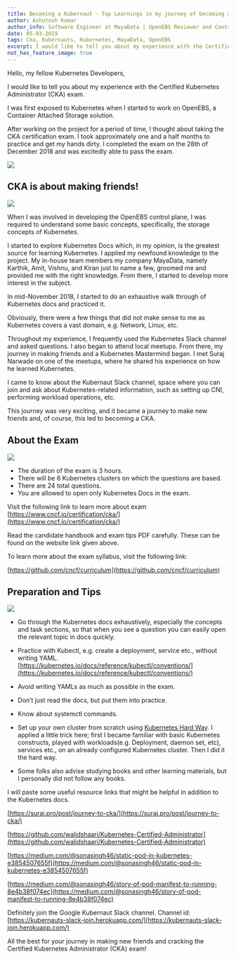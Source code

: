 ```yaml
---
title: Becoming a Kubernaut - Top Learnings in my journey of becoming a CKA
author: Ashutosh Kumar
author_info: Software Engineer at MayaData | OpenEBS Reviewer and Contributor | CKA | Gopher | Kubernaut
date: 05-03-2019
tags: Cka, Kubernauts, Kubernetes, MayaData, OpenEBS
excerpt: I would like to tell you about my experience with the Certified Kubernetes Administrator (CKA) exam.
not_has_feature_image: true
---
```


Hello, my fellow Kubernetes Developers,

I would like to tell you about my experience with the Certified Kubernetes Administrator (CKA) exam.

I was first exposed to Kubernetes when I started to work on OpenEBS, a Container Attached Storage solution.

After working on the project for a period of time, I thought about taking the CKA certification exam. I took approximately one and a half months to practice and get my hands dirty. I completed the exam on the 28th of December 2018 and was excitedly able to pass the exam.

![](https://lh6.googleusercontent.com/xjqXS1OHG4peRCNCbgIucCHlqEEgY4dzFr2vCot0pj0dRz075Xv7Ed2p9yBiqYMWLkvKOFLLIkXL-6lTtqIap981KBWebNZvfBn8SYmOstKa-SjdUruWyli92vsGatDvXt5Nveq2)

## CKA is about making friends!

![](https://lh6.googleusercontent.com/y-dr6deMc6gBAJs4UKCCdA_rmDTbRLyyUd5OLMj1u6_deX1JIDWVUJq-iQvBnJXKMrs3z5pqcT6FPEfaH8qJ80Gt0BdoQ5qOOEdDoy5ZI6KNfySYzr-dy52ojIb-U-W4ZiCXHJDR)

When I was involved in developing the OpenEBS control plane, I was required to understand some basic concepts, specifically, the storage concepts of Kubernetes.

I started to explore Kubernetes Docs which, in my opinion, is the greatest source for learning Kubernetes. I applied my newfound knowledge to the project. My in-house team members my company MayaData, namely Karthik, Amit, Vishnu, and Kiran just to name a few, groomed me and provided me with the right knowledge. From there, I started to develop more interest in the subject.

In mid-November 2018, I started to do an exhaustive walk through of Kubernetes docs and practiced it.

Obviously, there were a few things that did not make sense to me as Kubernetes covers a vast domain, e.g. Network, Linux, etc.

Throughout my experience, I frequently used the Kubernetes Slack channel and asked questions. I also began to attend local meetups. From there, my journey in making friends and a Kubernetes Mastermind began. I met Suraj Narwade on one of the meetups, where he shared his experience on how he learned Kubernetes.

I came to know about the Kubernaut Slack channel, space where you can join and ask about Kubernetes-related information, such as setting up CNI, performing workload operations, etc.

This journey was very exciting, and it became a journey to make new friends and, of course, this led to becoming a CKA.

## About the Exam

![](https://lh6.googleusercontent.com/8O1iFmqiXACiozyrrBeMHHX3GKf9HstipsrtEK7MnPyppP9kQVxxIL1aXogrCYs8fdOCYe1952aBSpqp2bokSxpMpvkn770m4wfMjuBlNEWeeETInd7cSX-l70GUq1o3QI3SonVq)

- The duration of the exam is 3 hours.
- There will be 6 Kubernetes clusters on which the questions are based.
- There are 24 total questions.
- You are allowed to open only Kubernetes Docs in the exam.

Visit the following link to learn more about exam
[https://www.cncf.io/certification/cka/](https://www.cncf.io/certification/cka/)

Read the candidate handbook and exam tips PDF carefully. These can be found on the website link given above.

To learn more about the exam syllabus, visit the following link:

[https://github.com/cncf/curriculum](https://github.com/cncf/curriculum)

## Preparation and Tips

![](https://lh3.googleusercontent.com/y5Y0lbm9j0gl9pMSf2pV9cAwHrLHzk2As5oReKk-gtz--IeZvCs4V1lPQeUKQImkpKQvoX3N7YGl-3OMMva5-vNzQpEYT6curv_PbRdDIZgMuKkGzx9wj4yD5CAc62xMU5YrOdid)

- Go through the Kubernetes docs exhaustively, especially the concepts and task sections, so that when you see a question you can easily open the relevant topic in docs quickly.
- Practice with Kubectl, e.g. create a deployment, service etc., without writing YAML.
[https://kubernetes.io/docs/reference/kubectl/conventions/](https://kubernetes.io/docs/reference/kubectl/conventions/)

- Avoid writing YAMLs as much as possible in the exam.
- Don’t just read the docs, but put them into practice.
- Know about systemctl commands.
- Set up your own cluster from scratch using [Kubernetes Hard Way](https://github.com/kelseyhightower/kubernetes-the-hard-way). I applied a little trick here; first I became familiar with basic Kubernetes constructs, played with workloads(e.g. Deployment, daemon set, etc), services etc., on an already configured Kubernetes cluster. Then I did it the hard way.
- Some folks also advise studying books and other learning materials, but I personally did not follow any books.

I will paste some useful resource links that might be helpful in addition to the Kubernetes docs.

[https://suraj.pro/post/journey-to-cka/](https://suraj.pro/post/journey-to-cka/)

[https://github.com/walidshaari/Kubernetes-Certified-Administrator](https://github.com/walidshaari/Kubernetes-Certified-Administrator)

[https://medium.com/@sonasingh46/static-pod-in-kubernetes-e3854507655f](https://medium.com/@sonasingh46/static-pod-in-kubernetes-e3854507655f)

[https://medium.com/@sonasingh46/story-of-pod-manifest-to-running-8e4b38f074ec](https://medium.com/@sonasingh46/story-of-pod-manifest-to-running-8e4b38f074ec)

Definitely join the Google Kubernaut Slack channel.
Channel id: [https://kubernauts-slack-join.herokuapp.com/](https://kubernauts-slack-join.herokuapp.com/)

All the best for your journey in making new friends and cracking the Certified Kubernetes Administrator (CKA) exam!
